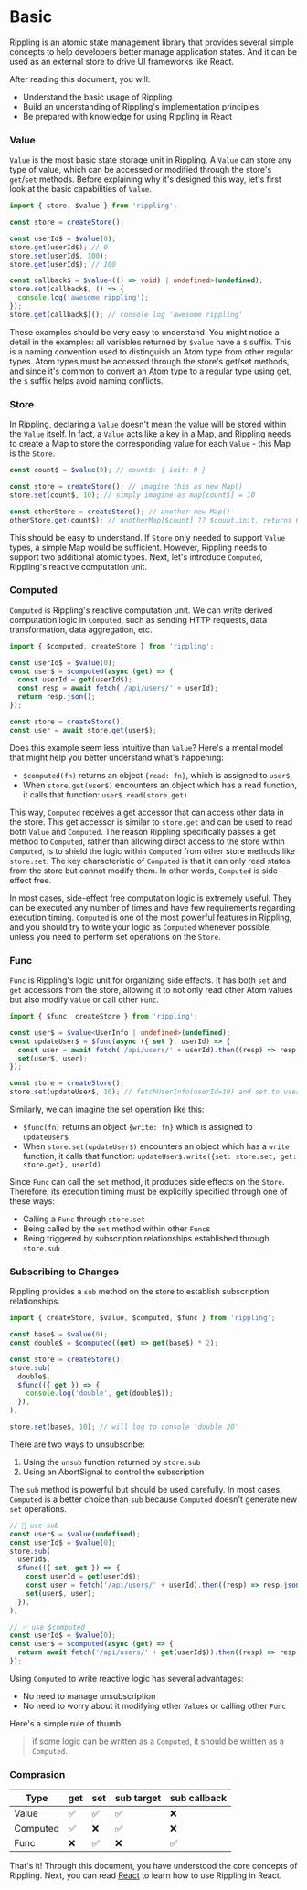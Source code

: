 # Basic

Rippling is an atomic state management library that provides several simple concepts to help developers better manage application states. And it can be used as an external store to drive UI frameworks like React.

After reading this document, you will:

- Understand the basic usage of Rippling
- Build an understanding of Rippling's implementation principles
- Be prepared with knowledge for using Rippling in React

### Value

`Value` is the most basic state storage unit in Rippling. A `Value` can store any type of value, which can be accessed or modified through the store's `get`/`set` methods. Before explaining why it's designed this way, let's first look at the basic capabilities of `Value`.

```typescript
import { store, $value } from 'rippling';

const store = createStore();

const userId$ = $value(0);
store.get(userId$); // 0
store.set(userId$, 100);
store.get(userId$); // 100

const callback$ = $value<(() => void) | undefined>(undefined);
store.set(callback$, () => {
  console.log('awesome rippling');
});
store.get(callback$)(); // console log 'awesome rippling'
```

These examples should be very easy to understand. You might notice a detail in the examples: all variables returned by `$value` have a `$` suffix. This is a naming convention used to distinguish an Atom type from other regular types. Atom types must be accessed through the store's get/set methods, and since it's common to convert an Atom type to a regular type using get, the `$` suffix helps avoid naming conflicts.

### Store

In Rippling, declaring a `Value` doesn't mean the value will be stored within the `Value` itself. In fact, a `Value` acts like a key in a Map, and Rippling needs to create a Map to store the corresponding value for each `Value` - this Map is the `Store`.

```typescript
const count$ = $value(0); // count$: { init: 0 }

const store = createStore(); // imagine this as new Map()
store.set(count$, 10); // simply imagine as map[count$] = 10

const otherStore = createStore(); // another new Map()
otherStore.get(count$); // anotherMap[$count] ?? $count.init, returns 0
```

This should be easy to understand. If `Store` only needed to support `Value` types, a simple Map would be sufficient. However, Rippling needs to support two additional atomic types. Next, let's introduce `Computed`, Rippling's reactive computation unit.

### Computed

`Computed` is Rippling's reactive computation unit. We can write derived computation logic in `Computed`, such as sending HTTP requests, data transformation, data aggregation, etc.

```typescript
import { $computed, createStore } from 'rippling';

const userId$ = $value(0);
const user$ = $computed(async (get) => {
  const userId = get(userId$);
  const resp = await fetch('/api/users/' + userId);
  return resp.json();
});

const store = createStore();
const user = await store.get(user$);
```

Does this example seem less intuitive than `Value`? Here's a mental model that might help you better understand what's happening:

- `$computed(fn)` returns an object `{read: fn}`, which is assigned to `user$`
- When `store.get(user$)` encounters an object which has a read function, it calls that function: `user$.read(store.get)`

This way, `Computed` receives a get accessor that can access other data in the store. This get accessor is similar to `store.get` and can be used to read both `Value` and `Computed`. The reason Rippling specifically passes a get method to `Computed`, rather than allowing direct access to the store within `Computed`, is to shield the logic within `Computed` from other store methods like `store.set`. The key characteristic of `Computed` is that it can only read states from the store but cannot modify them. In other words, `Computed` is side-effect free.

In most cases, side-effect free computation logic is extremely useful. They can be executed any number of times and have few requirements regarding execution timing. `Computed` is one of the most powerful features in Rippling, and you should try to write your logic as `Computed` whenever possible, unless you need to perform set operations on the `Store`.

### Func

`Func` is Rippling's logic unit for organizing side effects. It has both `set` and `get` accessors from the store, allowing it to not only read other Atom values but also modify `Value` or call other `Func`.

```typescript
import { $func, createStore } from 'rippling';

const user$ = $value<UserInfo | undefined>(undefined);
const updateUser$ = $func(async ({ set }, userId) => {
  const user = await fetch('/api/users/' + userId).then((resp) => resp.json());
  set(user$, user);
});

const store = createStore();
store.set(updateUser$, 10); // fetchUserInfo(userId=10) and set to user$
```

Similarly, we can imagine the set operation like this:

- `$func(fn)` returns an object `{write: fn}` which is assigned to `updateUser$`
- When `store.set(updateUser$)` encounters an object which has a `write` function, it calls that function: `updateUser$.write({set: store.set, get: store.get}, userId)`

Since `Func` can call the `set` method, it produces side effects on the `Store`. Therefore, its execution timing must be explicitly specified through one of these ways:

- Calling a `Func` through `store.set`
- Being called by the `set` method within other `Func`s
- Being triggered by subscription relationships established through `store.sub`

### Subscribing to Changes

Rippling provides a `sub` method on the store to establish subscription relationships.

```typescript
import { createStore, $value, $computed, $func } from 'rippling';

const base$ = $value(0);
const double$ = $computed((get) => get(base$) * 2);

const store = createStore();
store.sub(
  double$,
  $func(({ get }) => {
    console.log('double', get(double$));
  }),
);

store.set(base$, 10); // will log to console 'double 20'
```

There are two ways to unsubscribe:

1. Using the `unsub` function returned by `store.sub`
2. Using an AbortSignal to control the subscription

The `sub` method is powerful but should be used carefully. In most cases, `Computed` is a better choice than `sub` because `Computed` doesn't generate new `set` operations.

```typescript
// 🙅 use sub
const user$ = $value(undefined);
const userId$ = $value(0);
store.sub(
  userId$,
  $func(({ set, get }) => {
    const userId = get(userId$);
    const user = fetch('/api/users/' + userId).then((resp) => resp.json());
    set(user$, user);
  }),
);

// ✅ use $computed
const userId$ = $value(0);
const user$ = $computed(async (get) => {
  return await fetch('/api/users/' + get(userId$)).then((resp) => resp.json());
});
```

Using `Computed` to write reactive logic has several advantages:

- No need to manage unsubscription
- No need to worry about it modifying other `Value`s or calling other `Func`

Here's a simple rule of thumb:

> if some logic can be written as a `Computed`, it should be written as a `Computed`.

### Comprasion

| Type     | get | set | sub target | sub callback |
| -------- | --- | --- | ---------- | ------------ |
| Value    | ✅  | ✅  | ✅         | ❌           |
| Computed | ✅  | ❌  | ✅         | ❌           |
| Func     | ❌  | ✅  | ❌         | ✅           |

That's it! Through this document, you have understood the core concepts of Rippling. Next, you can read [React](react.md) to learn how to use Rippling in React.
